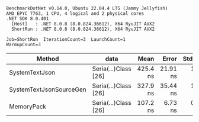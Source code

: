 ```

BenchmarkDotNet v0.14.0, Ubuntu 22.04.4 LTS (Jammy Jellyfish)
AMD EPYC 7763, 1 CPU, 4 logical and 2 physical cores
.NET SDK 8.0.401
  [Host]   : .NET 8.0.8 (8.0.824.36612), X64 RyuJIT AVX2
  ShortRun : .NET 8.0.8 (8.0.824.36612), X64 RyuJIT AVX2

Job=ShortRun  IterationCount=3  LaunchCount=1  
WarmupCount=3  

```
| Method                  | data                 | Mean     | Error    | StdDev  | Min      | Max      | Gen0   | Allocated |
|------------------------ |--------------------- |---------:|---------:|--------:|---------:|---------:|-------:|----------:|
| SystemTextJson          | Seria(...)Class [26] | 425.4 ns | 21.91 ns | 1.20 ns | 424.1 ns | 426.3 ns | 0.0038 |     328 B |
| SystemTextJsonSourceGen | Seria(...)Class [26] | 327.9 ns | 35.44 ns | 1.94 ns | 326.6 ns | 330.1 ns | 0.0043 |     368 B |
| MemoryPack              | Seria(...)Class [26] | 107.2 ns |  6.73 ns | 0.37 ns | 106.9 ns | 107.6 ns | 0.0014 |     128 B |
